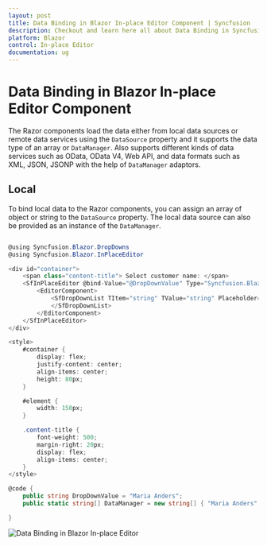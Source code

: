 ```yaml
---
layout: post
title: Data Binding in Blazor In-place Editor Component | Syncfusion
description: Checkout and learn here all about Data Binding in Syncfusion Blazor In-place Editor component and more.
platform: Blazor
control: In-place Editor 
documentation: ug
---
```


# Data Binding in Blazor In-place Editor Component

The Razor components load the data either from local data sources or remote data services using the `DataSource` property and it supports the data type of an array or `DataManager`. Also supports different kinds of data services such as OData, OData V4, Web API, and data formats such as XML, JSON, JSONP with the help of `DataManager` adaptors.

## Local

To bind local data to the Razor components, you can assign an array of object or string to the `DataSource` property. The local data source can also be provided as an instance of the `DataManager`.

```csharp

@using Syncfusion.Blazor.DropDowns
@using Syncfusion.Blazor.InPlaceEditor

<div id="container">
    <span class="content-title"> Select customer name: </span>
    <SfInPlaceEditor @bind-Value="@DropDownValue" Type="Syncfusion.Blazor.InPlaceEditor.InputType.DropDownList" TValue="string">
        <EditorComponent>
            <SfDropDownList TItem="string" TValue="string" Placeholder="Select a customer" @bind-Value="@DropDownValue" DataSource="@DataManager">
            </SfDropDownList>
        </EditorComponent>
    </SfInPlaceEditor>
</div>

<style>
    #container {
        display: flex;
        justify-content: center;
        align-items: center;
        height: 80px;
    }

    #element {
        width: 150px;
    }

    .content-title {
        font-weight: 500;
        margin-right: 20px;
        display: flex;
        align-items: center;
    }
</style>

@code {
    public string DropDownValue = "Maria Anders";
    public static string[] DataManager = new string[] { "Maria Anders", "Ana Trujillo", "Antonio Moreno", "Thomas Hardy", "Chiristina Berglund", "Hanna Moos" };

}

```


![Data Binding in Blazor In-place Editor](./images/blazor-inplace-editor-data-binding.png)